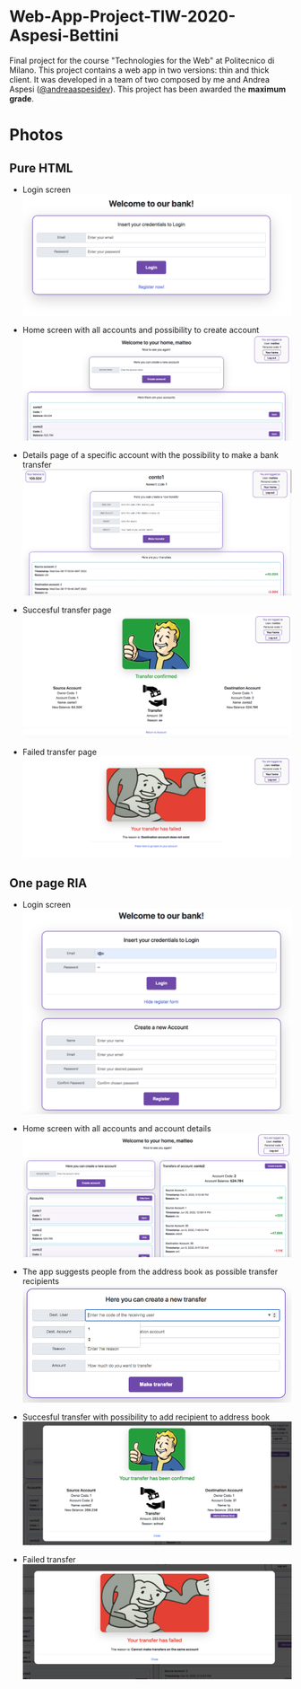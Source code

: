 # Web-App-Project-TIW-2020-Aspesi-Bettini
Final project for the course "Technologies for the Web" at Politecnico di Milano. This project contains a web app in two versions: thin and thick client. It was developed in a team of two composed by me and Andrea Aspesi ([@andreaaspesidev](https://github.com/andreaaspesidev)). This project has been awarded the **maximum grade**.

# Photos
## Pure HTML
- Login screen
![Login](photos/Pure%20HTML/login-html.png) 

- Home screen with all accounts and possibility to create account
![Home](photos/Pure%20HTML/home-html.png) 

- Details page of a specific account with the possibility to make a bank transfer
![Account](photos/Pure%20HTML/account%20-%20HTML.png)  

- Succesful transfer page
![Confirmed](photos/Pure%20HTML/trasfer-confirmed-html.png)  

- Failed transfer page
![Failed](photos/Pure%20HTML/transfer-failed-html.png)  

## One page RIA
- Login screen
![Login](photos/RIA/login%20-%20RIA%20.png)  

- Home screen with all accounts and account details
![Home](photos/RIA/home%20-%20RIA.png)  

- The app suggests people from the address book as possible transfer recipients
![Account](photos/RIA/suggestions%20-%20RIA.png)  

- Succesful transfer with possibility to add recipient to address book
![Confirmed](photos/RIA/success%20-%20RIA.png)  

- Failed transfer
![Failed](/photos/RIA/failed%20-%20RIA.png)  

